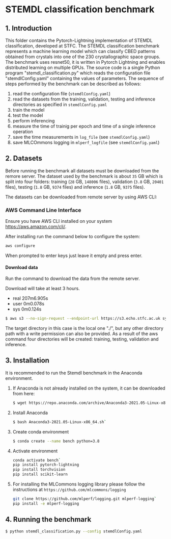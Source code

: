 # STEMDL classification benchmark

## 1. Introduction

This folder contains the Pytorch-Lightning implementation of STEMDL
classification, developed at STFC.  The STEMDL classification
benchmark represents a machine learning model which can classify CBED
patterns obtained from crystals into one of the 230 crystallographic
space groups. The benchmark uses resnet50, it is written in Pytorch
Lightning and enables distributed learning on multiple GPUs. The
source code is a single Python program "stemdl_classification.py"
which reads the configuration file "stemdlConfig.yaml" containing the
values of parameters. The sequence of steps performed by the benchmark
can be described as follows:

1. read the configuration file (`stemdlConfig.yaml`)
2. read the datasets from the training, validation, testing and
   inference directories as specified in `stemdlConfig.yaml`
3. train the model
4. test the model
4. perform inferencing
5. measure the time of trainig per epoch and time of a single inference operation
6. save the time measurements in `log_file` (see `stemdlConfig.yaml`)
7. save MLCOmmons logging in `mlperf_logfile` (see `stemdlConfig.yaml`)

## 2. Datasets

Before running the benchmark all datasets must be downloaded from the
remore server. The dataset used by the benchmark is about `35` GB
which is split into four folders: training (`28` GB, `148006` files),
validation (`3.8` GB, `20401` files), testing (`1.8` GB, `9374` files)
and inference (`1.8` GB, `9375` files).

The datasets can be downloaded from remote server by using AWS CLI:

### AWS Command Line Interface
Ensure you have AWS CLI installed on your system https://aws.amazon.com/cli/.

After installing run the command below to configure the system:

```bash
aws configure 
```
When prompted to enter keys just leave it empty and press enter.

#### Download data
Run the command to download the data from the remote server.

Download will take at least 3 hours.

- real    207m6.905s
- user    0m0.078s
- sys     0m0.124s


```bash
$ aws s3 --no-sign-request --endpoint-url https://s3.echo.stfc.ac.uk sync s3://sciml-datasets/ms/stemdl_ds1a ./
```

The target directory in this case is the local one "./", but any other
directory path with a write permission can also be provided.  As a
result of the aws command four directories will be created: training,
testing, validation and inference.

## 3. Installation

It is recommended to run the Stemdl benchmark in the Anaconda environment.

1. If Anaconda is not already installed on the system, it can be
   downloaded from here:
 
   ```bash
   $ wget https://repo.anaconda.com/archive/Anaconda3-2021.05-Linux-x86_64.sh
   ```

2. Install Anaconda

   ```bash
   $ bash Anaconda3-2021.05-Linux-x86_64.sh`
   ```
   
3. Create conda environment

   ```bash
   $ conda create --name bench python=3.8
   ```

4. Activate environment

   ```bash
   conda activate bench`
   pip install pytorch-lightning
   pip install torchvision
   pip install scikit-learn
   ```

5. For installing the MLCommons logging library please follow the
   instructions at `https://github.com/mlcommons/logging`

   ```bash
   git clone https://github.com/mlperf/logging.git mlperf-logging`
   pip install -e mlperf-logging
   ```

## 4. Running the benchmark

```bash
$ python stemdl_classification.py --config stemdlConfig.yaml
```

